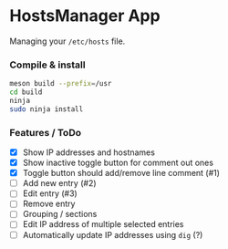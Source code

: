# HostsManager App

Managing your `/etc/hosts` file.

### Compile & install
```sh
meson build --prefix=/usr
cd build
ninja
sudo ninja install
```

### Features / ToDo
- [x] Show IP addresses and hostnames
- [x] Show inactive toggle button for comment out ones
- [x] Toggle button should add/remove line comment (#1)
- [ ] Add new entry (#2)
- [ ] Edit entry (#3)
- [ ] Remove entry
- [ ] Grouping / sections
- [ ] Edit IP address of multiple selected entries
- [ ] Automatically update IP addresses using `dig` (?)
